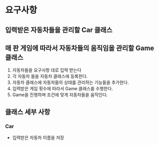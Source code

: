# 요구사항

## 입력받은 자동차들을 관리할 Car 클래스

## 매 판 게임에 따라서 자동차들의 움직임을 관리할 Game 클래스

1. 자동차들을 요구사항 대로 입력 받는다
2. 각 자동차 들을 자동차 클래스에 등록한다.
3. 자동차 클래스에 자동차들의 상태를 관리하는 기능들을 추가한다.
4. 입력받은 게임 횟수에 따라서 Game 클래스를 수행한다.
5. Game을 진행하며 조건에 맞게 자동차들을 움직인다.

## 클래스 세부 사항
### Car
- 입력받은 자동차 이름을 저장